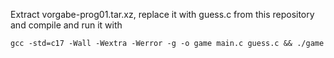 Extract vorgabe-prog01.tar.xz, replace it with guess.c from this repository and compile and run it with 

`gcc -std=c17 -Wall -Wextra -Werror -g -o game main.c guess.c && ./game`